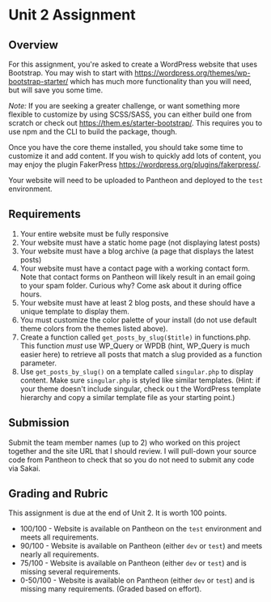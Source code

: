 # Unit 2 Assignment

## Overview
For this assignment, you're asked to create a WordPress website that uses Bootstrap. You may wish to start with <https://wordpress.org/themes/wp-bootstrap-starter/> which has much more functionality than you will need, but will save you some time. 

_Note:_ If you are seeking a greater challenge, or want something more flexible to customize by using SCSS/SASS, you can either build one from scratch or check out <https://them.es/starter-bootstrap/>. This requires you to use npm and the CLI to build the package, though.

Once you have the core theme installed, you should take some time to customize it and add content. If you wish to quickly add lots of content, you may enjoy the plugin FakerPress <https://wordpress.org/plugins/fakerpress/>.

Your website will need to be uploaded to Pantheon and deployed to the `test` environment. 

## Requirements

1. Your entire website must be fully responsive
1. Your website must have a static home page (not displaying latest posts)
1. Your website must have a blog archive (a page that displays the latest posts)
1. Your website must have a contact page with a working contact form. Note that contact forms on Pantheon will likely result in an email going to your spam folder. Curious why? Come ask about it during office hours. 
1. Your website must have at least 2 blog posts, and these should have a unique template to display them.
1. You must customize the color palette of your install (do not use default theme colors from the themes listed above).
1. Create a function called `get_posts_by_slug($title)` in functions.php. This function *must* use WP_Query or WPDB (hint, WP_Query is much easier here) to retrieve all posts that match a slug provided as a function parameter. 
1. Use `get_posts_by_slug()` on a template called `singular.php` to display content. Make sure `singular.php` is styled like similar templates. (Hint: if your theme doesn't include singular, check ou t the WordPress template hierarchy and copy a similar template file as your starting point.)

## Submission
Submit the team member names (up to 2) who worked on this project together and the site URL that I should review. I will pull-down your source code from Pantheon to check that so you do not need to submit any code via Sakai.

## Grading and Rubric

This assignment is due at the end of Unit 2. It is worth 100 points.

* 100/100 - Website is available on Pantheon on the `test` environment and meets all requirements.
* 90/100 - Website is available on Pantheon (either `dev` or `test`) and meets nearly all requirements.
* 75/100 - Website is available on Pantheon (either `dev` or `test`) and is missing several requirements.
* 0-50/100 - Website is available on Pantheon (either `dev` or `test`) and is missing many requirements. (Graded based on effort).
